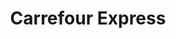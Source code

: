 ---
title: "Carrefour Express"
url: /tres-cantos/carrefour-express-sector-literatos/
shop: comodidad
---